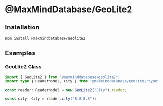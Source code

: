 # @MaxMindDatabase/GeoLite2

## Installation

```bash
npm install @maxminddatabase/geolite2
```

## Examples

### GeoLite2 Class

```typescript
import { GeoLite2 } from "@maxminddatabase/geolite2";
import type { ReaderModel, City } from "@maxminddatabase/geolite2/types";

const reader: ReaderModel = new GeoLite2("City").reader;

const city: City = reader.city("8.8.8.8");
```
